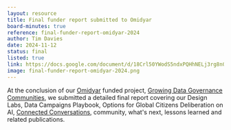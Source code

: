 ```yaml
---
layout: resource
title: Final funder report submitted to Omidyar
board-minutes: true
reference: final-funder-report-omidyar-2024
author: Tim Davies
date: 2024-11-12
status: final
listed: true
link: https://docs.google.com/document/d/18Crl50YWodS5ndxPQHhNELj3rg8n0MjaZIxLBR61y68/edit?tab=t.0#heading=h.jgmduqp1336
image: final-funder-report-omidyar-2024.png
---
```

At the conclusion of our [Omidyar](https://omidyar.com/) funded project, [Growing Data Governance Communities](https://connectedbydata.org/projects/2023-growing-data-governance-communities), we submitted a detailed final report covering our Design Labs, Data Campaigns Playbook, Options for Global Citizens Deliberation on AI, [Connected Conversations](https://connectedbydata.org/projects/2023-connected-conversations), community, what's next, lessons learned and related publications.